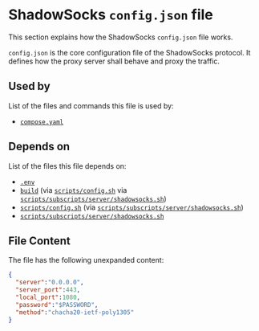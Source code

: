 # ShadowSocks `config.json` file

This section explains how the ShadowSocks `config.json` file works.

`config.json` is the core configuration file of the ShadowSocks protocol. It defines how the proxy server shall behave and proxy the traffic.

## Used by

List of the files and commands this file is used by:

- [`compose.yaml`](../../compose-yaml)

## Depends on 

List of the files this file depends on:

- [`.env`](../../environment)
- [`build`](../../build) (via [`scripts/config.sh`](../../scripts/config-sh) via [`scripts/subscripts/server/shadowsocks.sh`](../../scripts/subscripts/server/shadowsocks-sh))
- [`scripts/config.sh`](../../scripts/config-sh) (via [`scripts/subscripts/server/shadowsocks.sh`](../../scripts/subscripts/server/shadowsocks-sh))
- [`scripts/subscripts/server/shadowsocks.sh`](../../scripts/subscripts/server/shadowsocks-sh)

## File Content

The file has the following unexpanded content:

```json
{ 
  "server":"0.0.0.0", 
  "server_port":443, 
  "local_port":1080, 
  "password":"$PASSWORD", 
  "method":"chacha20-ietf-poly1305" 
}
```